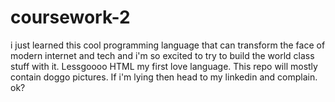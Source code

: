 # coursework-2
i just learned this cool programming language that can transform the face of modern internet and tech and i'm so excited to try to build the world class stuff with it. Lessgoooo HTML my first love language. This repo will mostly contain doggo pictures. If i'm lying then head to my linkedin and complain. ok?
